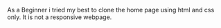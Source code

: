 As a Beginner i tried my best to clone the home page using html and css only.
It is not a responsive webpage.
